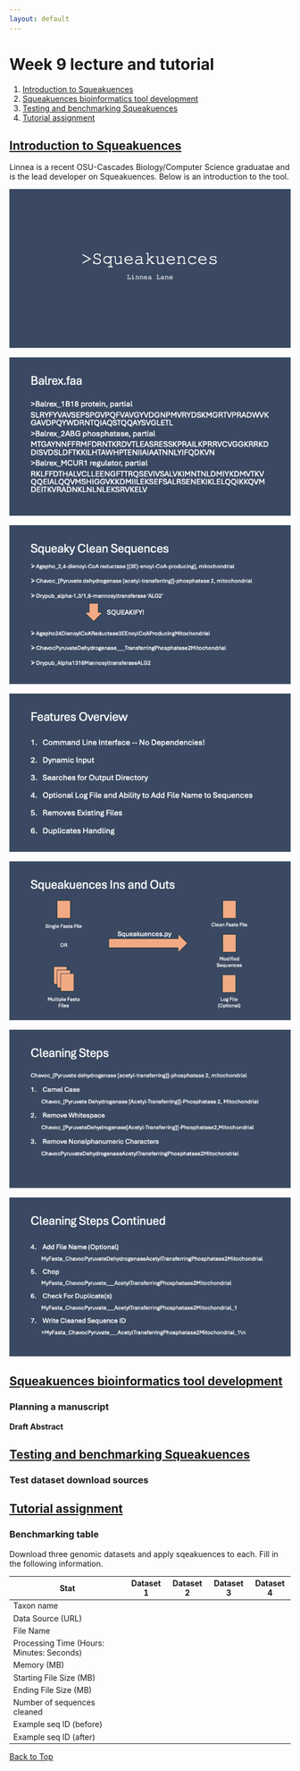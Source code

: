 ```yaml
---
layout: default
---
```


<a name="top"></a>


# Week 9 lecture and tutorial
1. [Introduction to Squeakuences](#intro)
2. [Squeakuences bioinformatics tool development](#tool)
3. [Testing and benchmarking Squeakuences](#test)
5. [Tutorial assignment](#tut)
    

## <ins>**Introduction to Squeakuences**</ins> <a name="intro"></a>
Linnea is a recent OSU-Cascades Biology/Computer Science graduatae and is the lead developer on Squeakuences. Below is an introduction to the tool.

![squeak01](/Images/Week09/squeak01.png)

![squeak01](/Images/Week09/squeak02.png)

![squeak01](/Images/Week09/squeak03.png)

![squeak01](/Images/Week09/squeak04.png)

![squeak01](/Images/Week09/squeak05.png)

![squeak01](/Images/Week09/squeak06.png)

![squeak01](/Images/Week09/squeak07.png)

## <ins>**Squeakuences bioinformatics tool development**</ins> <a name="tool"></a>

### Planning a manuscript

**Draft Abstract**

## <ins>**Testing and benchmarking Squeakuences**</ins> <a name="test"></a>

### Test dataset download sources

## <ins>**Tutorial assignment**</ins> <a name="tool"></a>

### Benchmarking table

Download three genomic datasets and apply sqeakuences to each. Fill in the following information.

|             Stat         | Dataset 1 | Dataset 2 | Dataset 3 | Dataset 4 |
|--------------------------|---------|---------|---------|---------|
| Taxon name        |         |         |         |         |
| Data Source (URL)        |         |         |         |         |
| File Name                |         |         |         |         |
| Processing Time (Hours: Minutes: Seconds) |         |         |         |         |
| Memory (MB)              |         |         |         |         |
| Starting File Size (MB)  |         |         |         |         |
| Ending File Size (MB)    |         |         |         |         |
| Number of sequences cleaned |         |         |         |         |
| Example seq ID (before)  |         |         |         |         |
| Example seq ID (after)   |         |         |         |         |





[Back to Top](#top)
